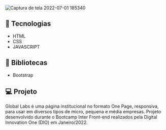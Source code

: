 ![Captura de tela 2022-07-01 185340](https://user-images.githubusercontent.com/94997593/176977640-d857d83a-368d-42ca-8d3e-47e4814fe36d.jpg)

## 🚀 Tecnologias
- HTML
- CSS
- JAVASCRIPT

## 🚀 Bibliotecas
- Bootstrap

## 💻 Projeto
Global Labs é uma página institucional no formato One Page, responsiva, para usar em diversos tipos de micro, pequena e média empresas. Projeto desenvolvido durante o Bootcamp Inter Front-end realizados pela Digital Innovation One (DIO) em Janeiro/2022.
